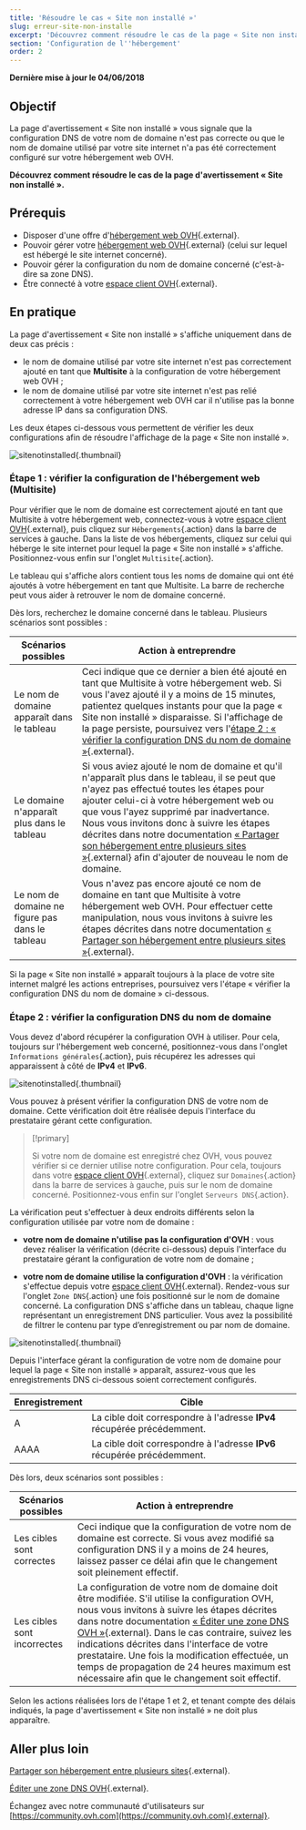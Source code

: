 ```yaml
---
title: 'Résoudre le cas « Site non installé »'
slug: erreur-site-non-installe
excerpt: 'Découvrez comment résoudre le cas de la page « Site non installé »'
section: 'Configuration de l''hébergement'
order: 2
---
```


**Dernière mise à jour le 04/06/2018**

## Objectif

La page d'avertissement « Site non installé » vous signale que la configuration DNS de votre nom de domaine n'est pas correcte ou que le nom de domaine utilisé par votre site internet n'a pas été correctement configuré sur votre hébergement web OVH.

**Découvrez comment résoudre le cas de la page d'avertissement « Site non installé ».**

## Prérequis

- Disposer d'une offre d'[hébergement web OVH](https://www.ovh.com/fr/hebergement-web/){.external}.
- Pouvoir gérer votre [hébergement web OVH](https://www.ovh.com/fr/hebergement-web/){.external} (celui sur lequel est hébergé le site internet concerné).
- Pouvoir gérer la configuration du nom de domaine concerné (c'est-à-dire sa zone DNS).
- Être connecté à votre [espace client OVH](https://www.ovh.com/auth/?action=gotomanager){.external}.

## En pratique

La page d'avertissement « Site non installé » s'affiche uniquement dans de deux cas précis :

- le nom de domaine utilisé par votre site internet n'est pas correctement ajouté en tant que **Multisite** à la configuration de votre hébergement web OVH ;
- le nom de domaine utilisé par votre site internet n'est pas relié correctement à votre hébergement web OVH car il n'utilise pas la bonne adresse IP dans sa configuration DNS.

Les deux étapes ci-dessous vous permettent de vérifier les deux configurations afin de résoudre l'affichage de la page « Site non installé ».

![sitenotinstalled](images/site-not-installed-webpage.png){.thumbnail}

### Étape 1 : vérifier la configuration de l'hébergement web (Multisite)

Pour vérifier que le nom de domaine est correctement ajouté en tant que Multisite à votre hébergement web, connectez-vous à votre [espace client OVH](https://www.ovh.com/auth/?action=gotomanager){.external}, puis cliquez sur `Hébergements`{.action} dans la barre de services à gauche. Dans la liste de vos hébergements, cliquez sur celui qui héberge le site internet pour lequel la page « Site non installé » s'affiche. Positionnez-vous enfin sur l'onglet `Multisite`{.action}.

Le tableau qui s'affiche alors contient tous les noms de domaine qui ont été ajoutés à votre hébergement en tant que Multisite. La barre de recherche peut vous aider à retrouver le nom de domaine concerné.

Dès lors, recherchez le domaine concerné dans le tableau. Plusieurs scénarios sont possibles :

|Scénarios possibles|Action à entreprendre|
|---|---|
|Le nom de domaine apparaît dans le tableau|Ceci indique que ce dernier a bien été ajouté en tant que Multisite à votre hébergement web. Si vous l'avez ajouté il y a moins de 15 minutes, patientez quelques instants pour que la page « Site non installé » disparaisse. Si l'affichage de la page persiste, poursuivez vers l'[étape 2 : « vérifier la configuration DNS du nom de domaine »](https://docs.ovh.com/fr/hosting/erreur-site-non-installe/#etape-2-verifier-la-configuration-dns-du-nom-de-domaine){.external}.|
|Le domaine n'apparaît plus dans le tableau|Si vous aviez ajouté le nom de domaine et qu'il n'apparaît plus dans le tableau, il se peut que n'ayez pas effectué toutes les étapes pour ajouter celui-ci à votre hébergement web ou que vous l'ayez supprimé par inadvertance. Nous vous invitons donc à suivre les étapes décrites dans notre documentation [« Partager son hébergement entre plusieurs sites »](https://docs.ovh.com/fr/hosting/multisites-configurer-un-multisite-sur-mon-hebergement-web/){.external} afin d'ajouter de nouveau le nom de domaine.|
|Le nom de domaine ne figure pas dans le tableau|Vous n'avez pas encore ajouté ce nom de domaine en tant que Multisite à votre hébergement web OVH. Pour effectuer cette manipulation, nous vous invitons à suivre les étapes décrites dans notre documentation [« Partager son hébergement entre plusieurs sites »](https://docs.ovh.com/fr/hosting/multisites-configurer-un-multisite-sur-mon-hebergement-web/){.external}.|

Si la page « Site non installé » apparaît toujours à la place de votre site internet malgré les actions entreprises, poursuivez vers l'étape « vérifier la configuration DNS du nom de domaine » ci-dessous.

### Étape 2 : vérifier la configuration DNS du nom de domaine

Vous devez d'abord récupérer la configuration OVH à utiliser. Pour cela, toujours sur l'hébergement web concerné, positionnez-vous dans l'onglet `Informations générales`{.action}, puis récupérez les adresses qui apparaissent à côté de **IPv4** et **IPv6**.

![sitenotinstalled](images/site-not-installed-know-a-records.png){.thumbnail}

Vous pouvez à présent vérifier la configuration DNS de votre nom de domaine. Cette vérification doit être réalisée depuis l'interface du prestataire gérant cette configuration.

> [!primary]
>
> Si votre nom de domaine est enregistré chez OVH, vous pouvez vérifier si ce dernier utilise notre configuration. Pour cela, toujours dans votre [espace client OVH](https://www.ovh.com/auth/?action=gotomanager){.external}, cliquez sur `Domaines`{.action} dans la barre de services à gauche, puis sur le nom de domaine concerné. Positionnez-vous enfin sur l'onglet `Serveurs DNS`{.action}.
>

La vérification peut s'effectuer à deux endroits différents selon la configuration utilisée par votre nom de domaine :

- **votre nom de domaine n'utilise pas la configuration d'OVH** : vous devez réaliser la vérification (décrite ci-dessous) depuis l'interface du prestataire gérant la configuration de votre nom de domaine ;

- **votre nom de domaine utilise la configuration d'OVH** : la vérification s'effectue depuis votre [espace client OVH](https://www.ovh.com/auth/?action=gotomanager){.external}. Rendez-vous sur l'onglet `Zone DNS`{.action} une fois positionné sur le nom de domaine concerné. La configuration DNS s'affiche dans un tableau, chaque ligne représentant un enregistrement DNS particulier. Vous avez la possibilité de filtrer le contenu par type d’enregistrement ou par nom de domaine.

![sitenotinstalled](images/site-not-installed-edit-ovh-dns-zone.png){.thumbnail}

Depuis l'interface gérant la configuration de votre nom de domaine pour lequel la page « Site non installé » apparaît, assurez-vous que les enregistrements DNS ci-dessous soient correctement configurés.

|Enregistrement|Cible|
|---|---|
|A|La cible doit correspondre à l'adresse **IPv4** récupérée précédemment.|
|AAAA|La cible doit correspondre à l'adresse **IPv6** récupérée précédemment.|

Dès lors, deux scénarios sont possibles :

|Scénarios possibles|Action à entreprendre|
|---|---|
|Les cibles sont correctes|Ceci indique que la configuration de votre nom de domaine est correcte. Si vous avez modifié sa configuration DNS il y a moins de 24 heures, laissez passer ce délai afin que le changement soit pleinement effectif.|
|Les cibles sont incorrectes|La configuration de votre nom de domaine doit être modifiée. S'il utilise la configuration OVH, nous vous invitons à suivre les étapes décrites dans notre documentation [« Éditer une zone DNS OVH »](https://docs.ovh.com/fr/domains/editer-ma-zone-dns/){.external}. Dans le cas contraire, suivez les indications décrites dans l'interface de votre prestataire. Une fois la modification effectuée, un temps de propagation de 24 heures maximum est nécessaire afin que le changement soit effectif.|

Selon les actions réalisées lors de l'étape 1 et 2, et tenant compte des délais indiqués, la page d'avertissement « Site non installé » ne doit plus apparaître.

## Aller plus loin 

[Partager son hébergement entre plusieurs sites](https://docs.ovh.com/fr/hosting/multisites-configurer-un-multisite-sur-mon-hebergement-web/){.external}.

[Éditer une zone DNS OVH](https://docs.ovh.com/fr/domains/editer-ma-zone-dns/){.external}.

Échangez avec notre communauté d'utilisateurs sur [https://community.ovh.com](https://community.ovh.com){.external}.